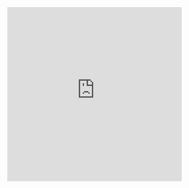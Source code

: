 <IFRAME SRC="http://ali.cdn.kaiyanapp.com/0d0cc16648bdf22a99dbf6658b3ee67a_1280x720.mp4?auth_key=1634438227-0-0-afe8d8b3ea41664c55e2a7307a0bab28" FRAMEBORDER=0 MARGINWIDTH=0 MARGINHEIGHT=0 SCROLLING=NO WIDTH=400 HEIGHT=400 allowfullscreen></IFRAME>






